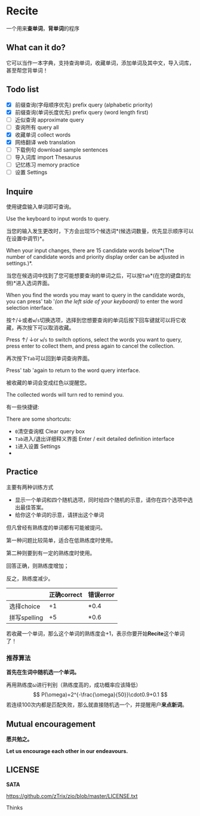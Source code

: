# Recite

一个用来**查单词**，**背单词**的程序

## **What can it do?**

它可以当作一本字典，支持查询单词，收藏单词，添加单词及其中文，导入词库，甚至帮您背单词！

## **Todo list**

* [x] 前缀查询(字母顺序优先) prefix query (alphabetic priority)
* [x] 前缀查询(单词长度优先) prefix query (word length first)
* [ ] 近似查询 approximate query
* [ ] 查询所有 query all
* [x] 收藏单词 collect words
* [x] 网络翻译 web translation
* [ ] 下载例句 download sample sentences
* [ ] 导入词库 import Thesaurus
* [ ] 记忆练习 memory practice
* [ ] 设置 Settings

## Inquire

使用键盘输入单词即可查询。

Use the keyboard to input words to query.

当您的输入发生更改时，下方会出现$15$个候选词*(候选词数量，优先显示顺序可以在设置中调节)*。

When your input changes, there are $15$ candidate words below*(The number of candidate words and priority display order can be adjusted in settings.)*.

当您在候选词中找到了您可能想要查询的单词之后，可以按`Tab`*(在您的键盘的左侧)*进入选词界面。

When you find the words you may want to query in the candidate words, you can press' tab '*(on the left side of your keyboard)* to enter the word selection interface.

按$↑$/$↓$或者`w`/`s`切换选项，选择到您想要查询的单词后按下回车键就可以将它收藏，再次按下可以取消收藏。

Press $↑$/ $↓$or `w`/`s` to switch options, select the words you want to query, press enter to collect them, and press again to cancel the collection.

再次按下`Tab`可以回到单词查询界面。

Press' tab 'again to return to the word query interface.

被收藏的单词会变成红色以提醒您。

The collected words will turn red to remind you.

有一些快捷键:

There are some shortcuts:

* `0`清空查询框 Clear query box
* `Tab`进入/退出详细释义界面 Enter / exit detailed definition interface
* `1`进入设置 Settings
* 

## Practice

主要有两种训练方式

* 显示一个单词和四个随机选项，同时给四个随机的示意，请你在四个选项中选出最佳答案。
* 给你这个单词的示意，请拼出这个单词

但凡曾经有熟练度的单词都有可能被提问。

第一种问题比较简单，适合在低熟练度时使用。

第二种则要到有一定的熟练度时使用。

回答正确，则熟练度增加；

反之，熟练度减少。

|              | 正确correct | 错误error |
| ------------ | ----------- | --------- |
| 选择choice   | +1          | *0.4      |
| 拼写spelling | +5          | *0.6      |

若收藏一个单词，那么这个单词的熟练度会+1，表示你要开始**Recite**这个单词了！

### 推荐算法

**首先在生词中随机选一个单词。**

再用熟练度$\omega$进行判别（熟练度高的，成功概率应该降低）
$$
P(\omega)=2^{-\frac{\omega}{50}}\cdot0.9+0.1
$$
若连续$100$次内都是匹配失败，那么就直接随机选一个，并提醒用户**来点新词**。



## **Mutual encouragement**

**愿共勉之。**

**Let us encourage each other in our endeavours.**

## **LICENSE**

**SATA**

https://github.com/zTrix/zio/blob/master/LICENSE.txt

Thinks
